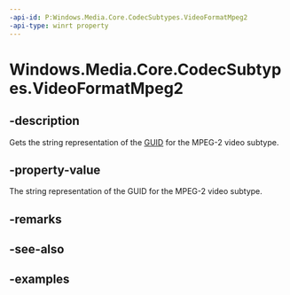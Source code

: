 ```yaml
---
-api-id: P:Windows.Media.Core.CodecSubtypes.VideoFormatMpeg2
-api-type: winrt property
---
```


<!-- Property syntax.
public string VideoFormatMpeg2 { get; }
-->

# Windows.Media.Core.CodecSubtypes.VideoFormatMpeg2

## -description
Gets the string representation of the [GUID](/windows/win32/api/guiddef/ns-guiddef-guid) for the MPEG-2 video subtype.

## -property-value
The string representation of the GUID for the MPEG-2 video subtype.

## -remarks

## -see-also

## -examples

